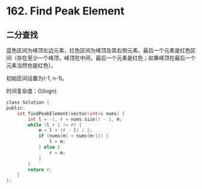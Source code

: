 # 162. Find Peak Element

## 二分查找

蓝色区间为峰顶左边元素，红色区间为峰顶及其右侧元素，最后一个元素是红色区间（存在至少一个峰顶，峰顶在中间，最后一个元素是红色；如果峰顶在最后一个元素当然也是红色）。

初始区间设置为(-1, n-1)。

时间复杂度：O(logn).

```c
class Solution {
public:
    int findPeakElement(vector<int>& nums) {
        int l = -1, r = nums.size() - 1, m;
        while (l + 1 != r) {
            m = l + (r - l) / 2;
            if (nums[m] < nums[m+1]) {
                l = m;
            } else {
                r = m;
            }
        }
        return r;
    }
};
```